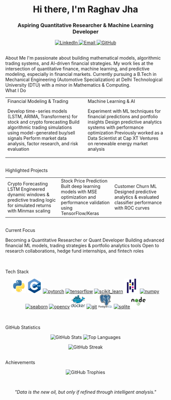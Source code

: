 <h1 align="center">Hi there, I'm Raghav Jha</h1>
<h3 align="center">Aspiring Quantitative Researcher & Machine Learning Developer</h3>
<p align="center">
  <a href="https://linkedin.com/in/raghav-jha-512b8a309" target="_blank">
    <img src="https://img.shields.io/badge/LinkedIn-%230077B5.svg?logo=linkedin&logoColor=white" alt="LinkedIn" height="28" />
  </a>
  <a href="mailto:raghav.jha2108@gmail.com">
    <img src="https://img.shields.io/badge/Email-D14836?logo=gmail&logoColor=white" alt="Email" height="28" />
  </a>
  <a href="https://github.com/Donysus" target="_blank">
    <img src="https://img.shields.io/badge/GitHub-181717.svg?logo=github&logoColor=white" alt="GitHub" height="28" />
  </a>
</p>
<br>
About Me
I'm passionate about building mathematical models, algorithmic trading systems, and AI-driven financial strategies. My work lies at the intersection of quantitative finance, machine learning, and predictive modeling, especially in financial markets.
Currently pursuing a B.Tech in Mechanical Engineering (Automotive Specialization) at Delhi Technological University (DTU) with a minor in Mathematics & Computing.

<br>
What I Do
<table>
<tr>
<td width="50%">
Financial Modeling & Trading

Develop time-series models (LSTM, ARIMA, Transformers) for stock and crypto forecasting
Build algorithmic trading simulations using model-generated buy/sell signals
Perform market data analysis, factor research, and risk evaluation

</td>
<td width="50%">
Machine Learning & AI

Experiment with ML techniques for financial predictions and portfolio insights
Design predictive analytics systems with performance optimization
Previously worked as a Data Scientist at Cap XT Ventures on renewable energy market analysis

</td>
</tr>
</table>
<br>
Highlighted Projects
<table>
<tr>
<td width="33%">
Crypto Forecasting LSTM
Engineered dynamic windows & predictive trading logic for simulated returns with Minmax scaling
</td>
<td width="33%">
Stock Price Prediction
Built deep learning models with MSE optimization and performance validation using TensorFlow/Keras
</td>
<td width="33%">
Customer Churn ML
Designed predictive analytics & evaluated classifier performance with ROC curves
</td>
</tr>
</table>
<br>
Current Focus

Becoming a Quantitative Researcher or Quant Developer
Building advanced financial ML models, trading strategies & portfolio analytics tools
Open to research collaborations, hedge fund internships, and fintech roles

<br>

<br>
Tech Stack
<p align="center">
<a href="https://www.python.org" target="_blank" rel="noreferrer"><img src="https://raw.githubusercontent.com/devicons/devicon/master/icons/python/python-original.svg" alt="python" width="45" height="45"/></a>
<a href="https://www.w3schools.com/cpp/" target="_blank" rel="noreferrer"><img src="https://raw.githubusercontent.com/devicons/devicon/master/icons/cplusplus/cplusplus-original.svg" alt="cplusplus" width="45" height="45"/></a>
<a href="https://pytorch.org/" target="_blank" rel="noreferrer"><img src="https://www.vectorlogo.zone/logos/pytorch/pytorch-icon.svg" alt="pytorch" width="45" height="45"/></a>
<a href="https://www.tensorflow.org" target="_blank" rel="noreferrer"><img src="https://www.vectorlogo.zone/logos/tensorflow/tensorflow-icon.svg" alt="tensorflow" width="45" height="45"/></a>
<a href="https://scikit-learn.org/" target="_blank" rel="noreferrer"><img src="https://upload.wikimedia.org/wikipedia/commons/0/05/Scikit_learn_logo_small.svg" alt="scikit_learn" width="45" height="45"/></a>
<a href="https://pandas.pydata.org/" target="_blank" rel="noreferrer"><img src="https://raw.githubusercontent.com/devicons/devicon/2ae2a900d2f041da66e950e4d48052658d850630/icons/pandas/pandas-original.svg" alt="pandas" width="45" height="45"/></a>
<a href="https://numpy.org/" target="_blank" rel="noreferrer"><img src="https://www.vectorlogo.zone/logos/numpy/numpy-icon.svg" alt="numpy" width="45" height="45"/></a>
<a href="https://seaborn.pydata.org/" target="_blank" rel="noreferrer"><img src="https://seaborn.pydata.org/_images/logo-mark-lightbg.svg" alt="seaborn" width="45" height="45"/></a>
<a href="https://opencv.org/" target="_blank" rel="noreferrer"><img src="https://www.vectorlogo.zone/logos/opencv/opencv-icon.svg" alt="opencv" width="45" height="45"/></a>
<a href="https://www.docker.com/" target="_blank" rel="noreferrer"><img src="https://raw.githubusercontent.com/devicons/devicon/master/icons/docker/docker-original-wordmark.svg" alt="docker" width="45" height="45"/></a>
<a href="https://git-scm.com/" target="_blank" rel="noreferrer"><img src="https://www.vectorlogo.zone/logos/git-scm/git-scm-icon.svg" alt="git" width="45" height="45"/></a>
<a href="https://www.postgresql.org" target="_blank" rel="noreferrer"><img src="https://raw.githubusercontent.com/devicons/devicon/master/icons/postgresql/postgresql-original-wordmark.svg" alt="postgresql" width="45" height="45"/></a>
<a href="https://www.sqlite.org/" target="_blank" rel="noreferrer"><img src="https://www.vectorlogo.zone/logos/sqlite/sqlite-icon.svg" alt="sqlite" width="45" height="45"/></a>
<a href="https://nodejs.org" target="_blank" rel="noreferrer"><img src="https://raw.githubusercontent.com/devicons/devicon/master/icons/nodejs/nodejs-original-wordmark.svg" alt="nodejs" width="45" height="45"/></a>
</p>
<br>

<br>
GitHub Statistics
<p align="center">
  <img src="https://github-readme-stats.vercel.app/api?username=Donysus&theme=ambient_gradient&hide_border=false&include_all_commits=true&count_private=true" alt="GitHub Stats" height="180" />
  <img src="https://github-readme-stats.vercel.app/api/top-langs/?username=Donysus&theme=ambient_gradient&hide_border=false&include_all_commits=true&count_private=true&layout=compact" alt="Top Languages" height="180" />
</p>
<p align="center">
  <img src="https://nirzak-streak-stats.vercel.app/?user=Donysus&theme=ambient_gradient&hide_border=false" alt="GitHub Streak" />
</p>
<br>
Achievements
<p align="center">
  <img src="https://github-profile-trophy.vercel.app/?username=Donysus&theme=radical&no-frame=true&no-bg=true&margin-w=4&row=1&column=7" alt="GitHub Trophies" />
</p>
<br>

<p align="center">
  <i>"Data is the new oil, but only if refined through intelligent analysis."</i>
</p>
